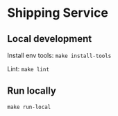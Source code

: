 # Shipping Service

## Local development

Install env tools:
`make install-tools`

Lint:
`make lint`

## Run locally

`make run-local`